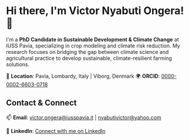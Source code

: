 # Hi there, I'm Victor Nyabuti Ongera! 👋


I'm a **PhD Candidate in Sustainable Development & Climate Change** at IUSS Pavia, specializing in crop modeling and climate risk reduction. My research focuses on bridging the gap between climate science and agricultural practice to develop sustainable, climate-resilient farming solutions.

📍 **Location**: Pavia, Lombardy, Italy | Viborg, Denmark
🌍 **ORCID**: [0000-0002-6603-0718](https://orcid.org/0000-0002-6603-0718)

## Contact & Connect

📫 **Email**: [victor.ongera@iusspavia.it](mailto:victor.ongera@iusspavia.it) | [nyabutivictor@yahoo.com](mailto:nyabutivictor@yahoo.com)

💼 **LinkedIn**: [Connect with me on LinkedIn](https://www.linkedin.com/in/7da04b78/)


